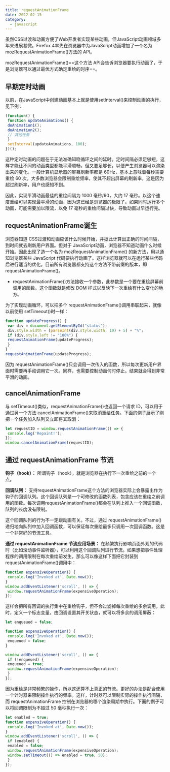 ```yaml
---
title: requestAnimationFrame
date: 2022-02-15
category:
  - javascript
---
```


虽然CSS过渡和动画方便了Web开发者实现某些动画，但JavaScript动画领域多年来进展甚微。Firefox 4率先在浏览器中为JavaScript动画增加了一个名为mozRequestAnimationFrame()方法的 API。

<!-- more -->

mozRequestAnimationFrame()==这个方法 API会告诉浏览器要执行动画了，于是浏览器可以通过最优方式确定重绘的时序==。

## 早期定时动画

以前，在JavaScript中创建动画基本上就是使用setInterval()来控制动画的执行，见下例：
```js
(function() {
 function updateAnimations() {
 doAnimation1();
 doAnimation2();
 // 其他任务
 }
 setInterval(updateAnimations, 100);
})(); 
```

这种定时动画的问题在于无法准确知晓循环之间的延时。定时间隔必须足够短，这样才能让不同的动画类型都能平滑顺畅，但又要足够长，以便产生浏览器可以渲染出来的变化。一般计算机显示器的屏幕刷新率都是 60Hz，基本上意味着每秒需要重绘 60 次。大多数浏览器会限制重绘频率，使其不超出屏幕的刷新率，这是因为超过刷新率，用户也感知不到。

因此，实现平滑动画最佳的重绘间隔为 1000 毫秒/60，大约 17 毫秒。以这个速度重绘可以实现最平滑的动画，因为这已经是浏览器的极限了。如果同时运行多个动画，可能需要加以限流，以免 17 毫秒的重绘间隔过快，导致动画过早运行完。

## requestAnimationFrame诞生
浏览器知道 CSS过渡和动画应该什么时候开始，并据此计算出正确的时间间隔，到时间就去刷新用户界面。但对于 JavaScript动画，浏览器不知道动画什么时候开始。因此出现了造一个名为 mozRequestAnimationFrame() 的新方法，用以通知浏览器某些 JavaScript 代码要执行动画了。这样浏览器就可以在运行某些代码后进行适当的优化。目前所有浏览器都支持这个方法不带前缀的版本，即 requestAnimationFrame()。


- requestAnimationFrame()方法接收一个参数，此参数是一个要在重绘屏幕前调用的函数。这个函数就是修改 DOM 样式以反映下一次重绘有什么变化的地方。

为了实现动画循环，可以把多个
requestAnimationFrame()调用串联起来，就像以前使用 setTimeout()时一样：
```js
function updateProgress() {
 var div = document.getElementById("status");
 div.style.width = (parseInt(div.style.width, 10) + 5) + "%";
 if (div.style.left != "100%") {
 requestAnimationFrame(updateProgress);
 }
}
requestAnimationFrame(updateProgress);
```

因为 requestAnimationFrame()只会调用一次传入的函数，所以每次更新用户界面时需要再手动调用它一次。同样，也需要控制动画何时停止。结果就会得到非常平滑的动画。


## cancelAnimationFrame
与 setTimeout()类似，requestAnimationFrame()也返回一个请求 ID，可以用于通过另一个方法 cancelAnimationFrame()来取消重绘任务。下面的例子展示了刚把一个任务加入队列又立即将其取消：

```js
let requestID = window.requestAnimationFrame(() => {
 console.log('Repaint!');
});
window.cancelAnimationFrame(requestID); 
```

## 通过 requestAnimationFrame 节流

**钩子（hook）：**
所谓钩子（hook），就是浏览器在执行下一次重绘之前的一个点。

**回调队列：**
支持requestAnimationFrame这个方法的浏览器实际上会暴露出作为钩子的回调队列。这个回调队列是一个可修改的函数列表，包含应该在重绘之前调用的函数。每次调用requestAnimationFrame()都会在队列上推入一个回调函数，队列的长度没有限制。

这个回调队列的行为不一定跟动画有关。不过，通过 requestAnimationFrame()递归地向队列中加入回调函数，可以保证每次重绘最多只调用一次回调函数。这是一个非常好的节流工具。

**通过 requestAnimationFrame 节流应用场景：**
在频繁执行影响页面外观的代码时（比如滚动事件监听器），可以利用这个回调队列进行节流。如果想把事件处理程序的调用限制在每次重绘前发生，那么可以像这样下面把它封装到 requestAnimationFrame()调用中：

```js
function expensiveOperation() {
 console.log('Invoked at', Date.now());
}
window.addEventListener('scroll', () => {
 window.requestAnimationFrame(expensiveOperation);
}); 

```

这样会把所有回调的执行集中在重绘钩子，但不会过滤掉每次重绘的多余调用。此时，定义一个标志变量，由回调设置其开关状态，就可以将多余的调用屏蔽：
```js
let enqueued = false;

function expensiveOperation() {
 console.log('Invoked at', Date.now());
 enqueued = false;
}

window.addEventListener('scroll', () => {
 if (!enqueued) {
 enqueued = true;
 window.requestAnimationFrame(expensiveOperation);
 }
});
```

因为重绘是非常频繁的操作，所以这还算不上真正的节流。更好的办法是配合使用一个计时器来限制操作执行的频率。这样，计时器可以限制实际的操作执行间隔，而 requestAnimationFrame 控制在浏览器的哪个渲染周期中执行。下面的例子可以将回调限制为不超过 50 毫秒执行一次：

```js
let enabled = true;
function expensiveOperation() {
 console.log('Invoked at', Date.now());
}
window.addEventListener('scroll', () => {
 if (enabled) {
 enabled = false;
 window.requestAnimationFrame(expensiveOperation);
 window.setTimeout(() => enabled = true, 50);
 }
});
```
